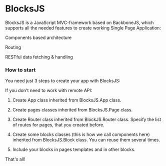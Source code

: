 # BlocksJS

BlocksJS is a JavaScript MVC-framework based on BackboneJS, which supports all the needed features to create working Single Page Application:

Components based architecture

Routing

RESTful data fetching & handling  


### How to start
You need just 3 steps to create your app with BlocksJS:

If you don't need to work with remote API:

1. Create App class inherited from BlocksJS.App class.

2. Create pages classes inherited from BlocksJS.Page class.

3. Create Router class inherited from BlockJS.Router class. Specify the list of routes for pages, that you created before.

4. Create some blocks classes (this is how we call components here) inherited from BlocksJS.Block class. You can reuse them several times.

5. Include your blocks in pages templates and in other blocks.

That's all!


